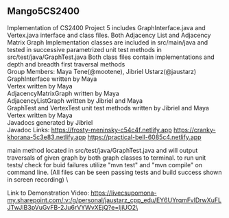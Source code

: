 Mango5CS2400
------------
Implementation of CS2400 Project 5 includes GraphInterface.java and Vertex.java interface and class files. 
Both Adjacency List and Adjacency Matrix Graph Implementation classes are included in src/main/java and tested in successive parametrized 
unit test methods in src/test/java/GraphTest.java
Both class files contain implementations and depth and breadth first traversal methods \
Group Members: Maya Tene(@mootene), Jibriel Ustarz(@jaustarz) \
GraphInterface written by Maya \
Vertex written by Maya \
AdjacencyMatrixGraph written by Maya \
AdjacencyListGraph written by Jibriel and Maya \
GraphTest and VertexTest unit test methods written by Jibriel and Maya \
Vertex written by Maya \
Javadocs generated by Jibriel \
Javadoc Links: https://frosty-meninsky-c54c4f.netlify.app https://cranky-khorana-5c3e83.netlify.app https://practical-bell-6085c4.netlify.app

main method located in src/test/java/GraphTest.java and will output traversals of given graph by both graph classes to terminal.
to run unit tests/ check for buid failures utilize "mvn test" and "mvn compile" on command line.
(All files can be seen passing tests and build success shown in screen recording) \

Link to Demonstration Video: https://livecsupomona-my.sharepoint.com/:v:/g/personal/jaustarz_cpp_edu/EY6UYrqmFvlDrwXuFLJTwJIB3pVuGvFB-2Ju6rVYWvXEjQ?e=ljiUO2\
